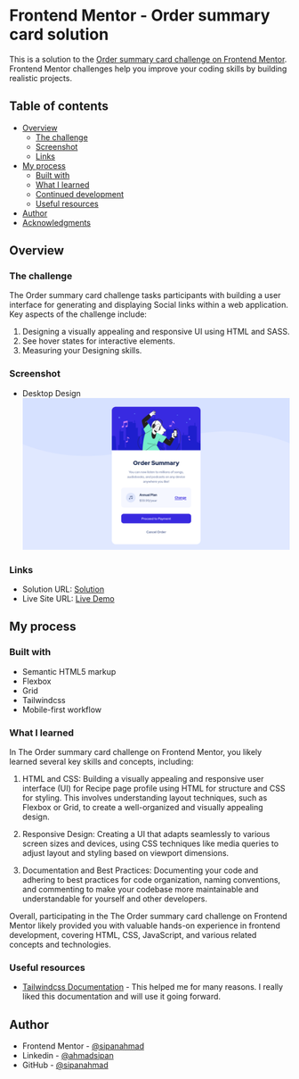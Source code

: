 # Frontend Mentor - Order summary card solution

This is a solution to the [Order summary card challenge on Frontend Mentor](https://www.frontendmentor.io/challenges/order-summary-component-QlPmajDUj). Frontend Mentor challenges help you improve your coding skills by building realistic projects. 

## Table of contents

- [Overview](#overview)
  - [The challenge](#the-challenge)
  - [Screenshot](#screenshot)
  - [Links](#links)
- [My process](#my-process)
  - [Built with](#built-with)
  - [What I learned](#what-i-learned)
  - [Continued development](#continued-development)
  - [Useful resources](#useful-resources)
- [Author](#author)
- [Acknowledgments](#acknowledgments)
## Overview

### The challenge

The Order summary card challenge tasks participants with building a user interface for generating and displaying Social links within a web application. Key aspects of the challenge include:

1. Designing a visually appealing and responsive UI using HTML and SASS.
2. See hover states for interactive elements.
3. Measuring your Designing skills.

### Screenshot

- Desktop Design
![Desktop Design](./desktop-design.png)

### Links

- Solution URL: [Solution](https://www.frontendmentor.io/solutions/testimonials-grid-section-challenge-oO1TEB-lL3)
- Live Site URL: [Live Demo](https://testimonials-grid-section-main-dun.vercel.app/)

## My process

### Built with

- Semantic HTML5 markup
- Flexbox
- Grid
- Tailwindcss
- Mobile-first workflow

### What I learned

In The Order summary card challenge on Frontend Mentor, you likely learned several key skills and concepts, including:

1. HTML and CSS: Building a visually appealing and responsive user interface (UI) for Recipe page profile using HTML for structure and CSS for styling. This involves understanding layout techniques, such as Flexbox or Grid, to create a well-organized and visually appealing design.

   
2. Responsive Design: Creating a UI that adapts seamlessly to various screen sizes and devices, using CSS techniques like media queries to adjust layout and styling based on viewport dimensions.

3. Documentation and Best Practices: Documenting your code and adhering to best practices for code organization, naming conventions, and commenting to make your codebase more maintainable and understandable for yourself and other developers.

Overall, participating in the The Order summary card challenge on Frontend Mentor likely provided you with valuable hands-on experience in frontend development, covering HTML, CSS, JavaScript, and various related concepts and technologies.

### Useful resources

- [Tailwindcss Documentation](https://tailwindcss.com/docs/installation) - This helped me for many reasons. I really liked this documentation and will use it going forward.

## Author

- Frontend Mentor - [@sipanahmad](https://www.frontendmentor.io/profile/sipanahmad)
- Linkedin - [@ahmadsipan](https://www.linkedin.com/in/ahmadsipan/)
- GitHub - [@sipanahmad](https://github.com/sipanahmad)




